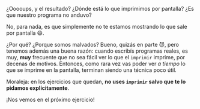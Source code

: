 ¿Ooooups, y el resultado? ¿Dónde está lo que imprimimos por pantalla? ¿Es que nuestro programa no anduvo?

No, para nada, es que simplemente no te estamos mostrando lo que sale por pantalla :smile:.

¿Por qué? ¿Porque somos malvados? Bueno, quizás en parte :smiling_imp:, pero tenemos además una buena razón: cuando escribís programas reales, es muy, **muy** frecuente que no sea fácil ver lo que el `imprimir` imprime, por decenas de motivos. Entonces, como rara vez vas poder ver _a tiempo_ lo que se imprime en la pantalla, terminan siendo una técnica poco útil.

Moraleja: en los ejercicios que quedan, **no uses `imprimir` salvo que te lo pidamos explícitamente**.

¡Nos vemos en el próximo ejercicio!